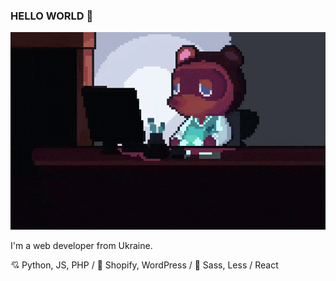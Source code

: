### HELLO WORLD 👋
![header](https://github.com/nodari-dev/nodari-dev/blob/main/image-hero.gif)

I'm a web developer from Ukraine.

:cupid: Python, JS, PHP / :dizzy: Shopify, WordPress / :gun: Sass, Less / React

